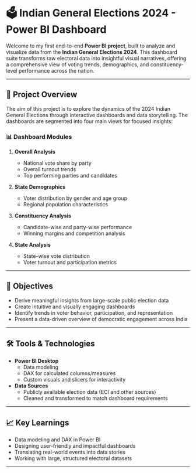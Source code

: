 # 🗳️ Indian General Elections 2024 - Power BI Dashboard

Welcome to my first end-to-end **Power BI project**, built to analyze and visualize data from the **Indian General Elections 2024**. This dashboard suite transforms raw electoral data into insightful visual narratives, offering a comprehensive view of voting trends, demographics, and constituency-level performance across the nation.

---

## 📌 Project Overview

The aim of this project is to explore the dynamics of the 2024 Indian General Elections through interactive dashboards and data storytelling. The dashboards are segmented into four main views for focused insights:

### 📊 Dashboard Modules

1. **Overall Analysis**
   - National vote share by party
   - Overall turnout trends
   - Top performing parties and candidates

2. **State Demographics**
   - Voter distribution by gender and age group
   - Regional population characteristics

3. **Constituency Analysis**
   - Candidate-wise and party-wise performance
   - Winning margins and competition analysis

4. **State Analysis**
   - State-wise vote distribution
   - Voter turnout and participation metrics

---

## 🎯 Objectives

- Derive meaningful insights from large-scale public election data
- Create intuitive and visually engaging dashboards
- Identify trends in voter behavior, participation, and representation
- Present a data-driven overview of democratic engagement across India

---

## 🛠️ Tools & Technologies

- **Power BI Desktop**
  - Data modeling
  - DAX for calculated columns/measures
  - Custom visuals and slicers for interactivity
- **Data Sources**
  - Publicly available election data (ECI and other sources)
  - Cleaned and transformed to match dashboard requirements

---

## 📈 Key Learnings

- Data modeling and DAX in Power BI
- Designing user-friendly and impactful dashboards
- Translating real-world events into data stories
- Working with large, structured electoral datasets

---

